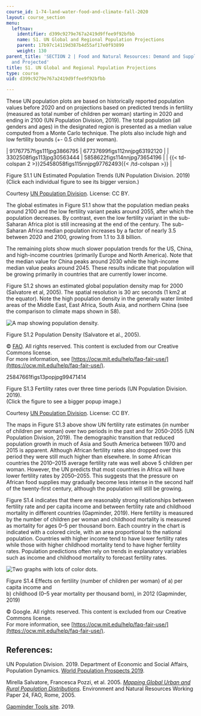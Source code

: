```yaml
---
course_id: 1-74-land-water-food-and-climate-fall-2020
layout: course_section
menu:
  leftnav:
    identifier: d399c9279e767a2419d9ffee9f92bfbb
    name: S1. UN Global and Regional Population Projections
    parent: 17b97c14119d387b4d55af17e0f93899
    weight: 130
parent_title: 'SECTION 2 | Food and Natural Resources: Demand and Supply, Current
  and Projected'
title: S1. UN Global and Regional Population Projections
type: course
uid: d399c9279e767a2419d9ffee9f92bfbb

---
```


These UN population plots are based on historically reported population values before 2020 and on projections based on predicted trends in fertility (measured as total number of children per woman) starting in 2020 and ending in 2100 (UN Population Division, 2019). The total population (all genders and ages) in the designated region is presented as a median value computed from a Monte Carlo technique. The plots also include high and low fertility bounds (+- 0.5 child per woman). 

| 91767757figs111jpg3866795 | 67737699figs112nnjpg63192120 |
| 3302508figs113jpg30563444 | 5858622figs114nnjpg73654196 |
| {{< td-colspan 2 >}}25458058figs115nnjpg97762493{{< /td-colspan >}} |

Figure S1.1 UN Estimated Population Trends (UN Population Division. 2019)  
(Click each individual figure to see its bigger version.)

Courtesy [UN Population Division](https://population.un.org/wpp/). License: CC BY.

The global estimates in Figure S1.1 show that the population median peaks around 2100 and the low fertility variant peaks around 2055, after which the population decreases. By contrast, even the low fertility variant in the sub-Saharan Africa plot is still increasing at the end of the century. The sub-Saharan Africa median population increases by a factor of nearly 3.5 between 2020 and 2100, growing from 1.1 to 3.8 billion.

The remaining plots show much slower population trends for the US, China, and high-income countries (primarily Europe and North America). Note that the median value for China peaks around 2030 while the high-income median value peaks around 2045. These results indicate that population will be growing primarily in countries that are currently lower income.

Figure S1.2 shows an estimated global population density map for 2000 (Salvatore et al, 2005). The spatial resolution is 30 arc seconds (1 km2 at the equator). Note the high population density in the generally water limited areas of the Middle East, East Africa, South Asia, and northern China (see the comparison to climate maps shown in S8).

![A map showing population density.](/coursemedia/1-74-land-water-food-and-climate-fall-2020/a76f0e9d4d07cd08d3736e7fdb8b7c60_SI1.2.png)

Figure S1.2 Population Density (Salvatore et al., 2005).

© [FAO](http://www.fao.org). All rights reserved. This content is excluded from our Creative Commons license.  
For more information, see [https://ocw.mit.edu/help/faq-fair-use/](https://ocw.mit.edu/help/faq-fair-use/).

  

25847661figs13popjpg99471414

Figure S1.3 Fertility rates over three time periods (UN Population Division. 2019).  
(Click the figure to see a bigger popup image.)

Courtesy [UN Population Division](https://population.un.org/wpp/). License: CC BY.

The maps in Figure S1.3 above show UN fertility rate estimates (in number of children per woman) over two periods in the past and for 2050–2055 (UN Population Division, 2019). The demographic transition that reduced population growth in much of Asia and South America between 1970 and 2015 is apparent. Although African fertility rates also dropped over this period they were still much higher than elsewhere. In some African countries the 2010–2015 average fertility rate was well above 5 children per woman. However, the UN predicts that most countries in Africa will have lower fertility rates by 2050–2055. This suggests that the pressure on African food supplies may gradually become less intense in the second half of the twenty-first century, although the population will still be growing.

Figure S1.4 indicates that there are reasonably strong relationships between fertility rate and per capita income and between fertility rate and childhood mortality in different countries (Gapminder, 2019). Here fertility is measured by the number of children per woman and childhood mortality is measured as mortality for ages 0–5 per thousand born. Each country in the chart is indicated with a colored circle, with an area proportional to the national population. Countries with higher income tend to have lower fertility rates while those with higher childhood mortality tend to have higher fertility rates. Population predictions often rely on trends in explanatory variables such as income and childhood mortality to forecast fertility rates.

![Two graphs with lots of color dots.](/coursemedia/1-74-land-water-food-and-climate-fall-2020/aca52a4bb60b5fbe826a6f0b037e954c_Fig_S1.4.jpg)

Figure S1.4 Effects on fertility (number of children per woman) of a) per capita income and  
b) childhood (0–5 year mortality per thousand born), in 2012 (Gapminder, 2019)

© Google. All rights reserved. This content is excluded from our Creative Commons license.  
For more information, see [https://ocw.mit.edu/help/faq-fair-use/](https://ocw.mit.edu/help/faq-fair-use/).

References:
-----------

UN Population Division. 2019. Department of Economic and Social Affairs, Population Dynamics. [World Population Prospects 2019](https://population.un.org/wpp/). 

Mirella Salvatore, Francesca Pozzi, et al. 2005. [_Mapping Global Urban and Rural Population Distributions_](http://www.fao.org/3/a0310e/A0310E00.htm#TOC). Environment and Natural Resources Working Paper 24, FAO, Rome, 2005. 

[Gapminder Tools site](https://www.gapminder.org/tools/#$chart-type=bubbles). 2019.
